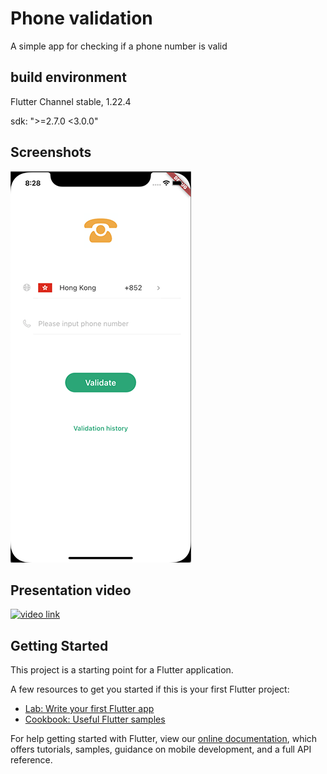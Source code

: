 # Phone validation

A simple app for checking if a phone number is valid

## build environment
Flutter Channel stable, 1.22.4

sdk: ">=2.7.0 <3.0.0"


## Screenshots

![](https://raw.githubusercontent.com/xianshui/phone_validation/master/screenshots/phone_validation.png)

## Presentation video 
[![video link]()](https://github.com/xianshui/phone_validation/raw/master/screenshots/video.mp4)

## Getting Started

This project is a starting point for a Flutter application.

A few resources to get you started if this is your first Flutter project:

- [Lab: Write your first Flutter app](https://flutter.dev/docs/get-started/codelab)
- [Cookbook: Useful Flutter samples](https://flutter.dev/docs/cookbook)

For help getting started with Flutter, view our
[online documentation](https://flutter.dev/docs), which offers tutorials,
samples, guidance on mobile development, and a full API reference.
